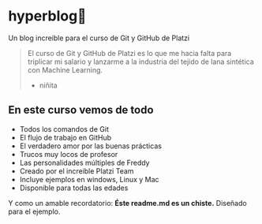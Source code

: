 #  hyperblog💚
Un blog increible para el curso de Git y GitHub de Platzi
> El curso de Git y GitHub de Platzi es lo que me hacia falta para triplicar mi salario y lanzarme a la industria del tejido de lana sintética con Machine Learning.
>- niñita

## En este curso vemos de todo
* Todos los comandos de Git
* El flujo de trabajo en GitHub
* El verdadero amor por las buenas prácticas
* Trucos muy locos de profesor
* Las personalidades múltiples de Freddy
* Creado por el increible Platzi Team
* Incluye ejemplos en windows, Linux y Mac
* Disponible para todas las edades


Y como un amable recordatorio: **Éste readme.md es un chiste.** Diseñado para el ejemplo.